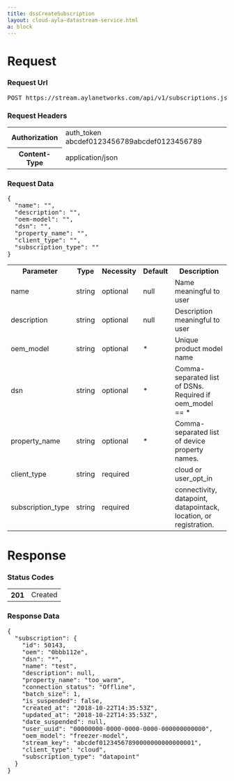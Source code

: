 ```yaml
---
title: dssCreateSubscription
layout: cloud-ayla-datastream-service.html
a: block
---
```


# Request

### Request Url

<pre>POST https://stream.aylanetworks.com/api/v1/subscriptions.json</pre>

### Request Headers

<table class="key-value-table">
  <tr>
    <th>Authorization</th>
    <td>auth_token abcdef0123456789abcdef0123456789</td>
  </tr>
  <tr>
    <th>Content-Type</th>
    <td>application/json</td>
  </tr>
</table>

### Request Data

<pre>
{
  "name": "",
  "description": "",
  "oem-model": "",
  "dsn": "",
  "property_name": "",
  "client_type": "",
  "subscription_type": ""
}
</pre>

<table class="key-value-table">
  <tr>
    <th>Parameter</th>
    <th>Type</th>
    <th>Necessity</th>
    <th>Default</th>
    <th>Description</th>
  </tr>
  <tr>
    <td>name</td>
    <td>string</td>
    <td>optional</td>
    <td>null</td>
    <td>Name meaningful to user</td>
  </tr>
  <tr>
    <td>description</td>
    <td>string</td>
    <td>optional</td>
    <td>null</td>
    <td>Description meaningful to user</td>
  </tr>
  <tr>
    <td>oem_model</td>
    <td>string</td>
    <td>optional</td>
    <td>*</td>
    <td>Unique product model name</td>
  </tr>
  <tr>
    <td>dsn</td>
    <td>string</td>
    <td>optional</td>
    <td>&#42;</td>
    <td>Comma-separated list of DSNs. Required if oem_model == &#42;</td>
  </tr>
  <tr>
    <td>property_name</td>
    <td>string</td>
    <td>optional</td>
    <td>*</td>
    <td>Comma-separated list of device property names.</td>
  </tr>
  <tr>
    <td>client_type</td>
    <td>string</td>
    <td>required</td>
    <td>&nbsp;</td>
    <td>cloud or user_opt_in</td>
  </tr>
  <tr>
    <td>subscription_type</td>
    <td>string</td>
    <td>required</td>
    <td>&nbsp;</td>
    <td>connectivity, datapoint, datapointack, location, or registration.</td>
  </tr>
</table>

# Response

### Status Codes

<table class="key-value-table">
  <tr>
    <th>201</th>
    <td>Created</td>
  </tr>
</table>

### Response Data

<pre>
{
  "subscription": {
    "id": 50143,
    "oem": "0bbb112e",
    "dsn": "*",
    "name": "test",
    "description": null,
    "property_name": "too_warm",
    "connection_status": "Offline",
    "batch_size": 1,
    "is_suspended": false,
    "created_at": "2018-10-22T14:35:53Z",
    "updated_at": "2018-10-22T14:35:53Z",
    "date_suspended": null,
    "user_uuid": "00000000-0000-0000-0000-000000000000",
    "oem_model": "freezer-model",
    "stream_key": "abcdef01234567890000000000000001",
    "client_type": "cloud",
    "subscription_type": "datapoint"
  }
}
</pre>
